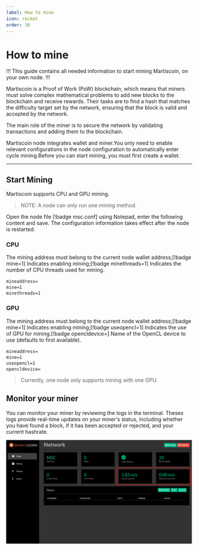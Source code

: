 ```yaml
---
label: How to mine
icon: rocket
order: 30
---
```

# How to mine

!!!
This guide contains all needed information to start mining Martiscoin, on your own node.
!!!

Martiscoin is a Proof of Work (PoW) blockchain, which means that miners must solve complex mathematical problems to add new blocks to the blockchain and receive rewards. Their tasks are to find a hash that matches the difficulty target set by the network, ensuring that the block is valid and accepted by the network.

The main role of the miner is to secure the network by validating transactions and adding them to the blockchain.

Martiscoin node integrates wallet and miner.You only need to enable relevant configurations in the node configuration to automatically enter cycle mining.Before you can start mining, you must first create a wallet.

---

## Start Mining

Martiscoin supports CPU and GPU mining. 

>NOTE: A node can only run one mining method.

Open the node file [!badge msc.conf] using Notepad, enter the following content and save. The configuration information takes effect after the node is restarted.

### CPU

The mining address must belong to the current node wallet address;[!badge mine=1] Indicates enabling mining;[!badge minethreads=1] Indicates the number of CPU threads used for mining.

```
mineaddress=
mine=1
minethreads=1
```

### GPU

The mining address must belong to the current node wallet address;[!badge mine=1] Indicates enabling mining;[!badge useopencl=1] Indicates the use of GPU for mining.[!badge opencldevice=] Name of the OpenCL device to use (defaults to first available).

```
mineaddress=
mine=1
useopencl=1
opencldevice=
```
> Currently, one node only supports mining with one GPU.

## Monitor your miner

You can monitor your miner by reviewing the logs in the terminal. Theses logs provide real-time updates on your miner's status, including whether you have found a block, if it has been accepted or rejected, and your current hashrate.

![Mining](/static/mine-1.png)